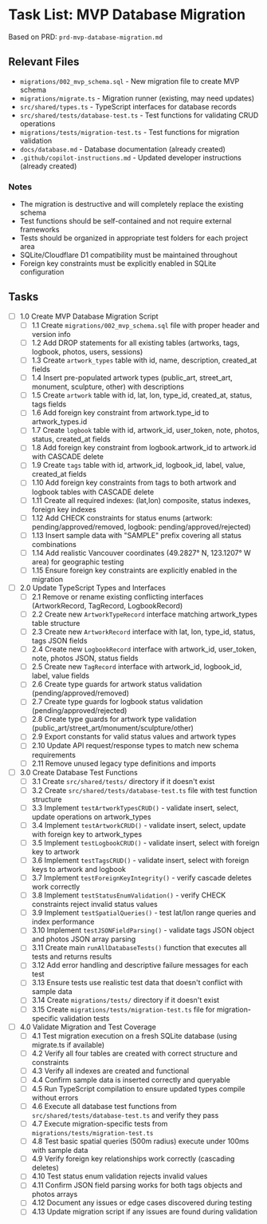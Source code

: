 # Task List: MVP Database Migration

Based on PRD: `prd-mvp-database-migration.md`

## Relevant Files

- `migrations/002_mvp_schema.sql` - New migration file to create MVP schema
- `migrations/migrate.ts` - Migration runner (existing, may need updates)
- `src/shared/types.ts` - TypeScript interfaces for database records
- `src/shared/tests/database-test.ts` - Test functions for validating CRUD operations
- `migrations/tests/migration-test.ts` - Test functions for migration validation
- `docs/database.md` - Database documentation (already created)
- `.github/copilot-instructions.md` - Updated developer instructions (already created)

### Notes

- The migration is destructive and will completely replace the existing schema
- Test functions should be self-contained and not require external frameworks
- Tests should be organized in appropriate test folders for each project area
- SQLite/Cloudflare D1 compatibility must be maintained throughout
- Foreign key constraints must be explicitly enabled in SQLite configuration

## Tasks

- [ ] 1.0 Create MVP Database Migration Script
  - [ ] 1.1 Create `migrations/002_mvp_schema.sql` file with proper header and version info
  - [ ] 1.2 Add DROP statements for all existing tables (artworks, tags, logbook, photos, users, sessions)
  - [ ] 1.3 Create `artwork_types` table with id, name, description, created_at fields
  - [ ] 1.4 Insert pre-populated artwork types (public_art, street_art, monument, sculpture, other) with descriptions
  - [ ] 1.5 Create `artwork` table with id, lat, lon, type_id, created_at, status, tags fields
  - [ ] 1.6 Add foreign key constraint from artwork.type_id to artwork_types.id
  - [ ] 1.7 Create `logbook` table with id, artwork_id, user_token, note, photos, status, created_at fields
  - [ ] 1.8 Add foreign key constraint from logbook.artwork_id to artwork.id with CASCADE delete
  - [ ] 1.9 Create `tags` table with id, artwork_id, logbook_id, label, value, created_at fields
  - [ ] 1.10 Add foreign key constraints from tags to both artwork and logbook tables with CASCADE delete
  - [ ] 1.11 Create all required indexes: (lat,lon) composite, status indexes, foreign key indexes
  - [ ] 1.12 Add CHECK constraints for status enums (artwork: pending/approved/removed, logbook: pending/approved/rejected)
  - [ ] 1.13 Insert sample data with "SAMPLE" prefix covering all status combinations
  - [ ] 1.14 Add realistic Vancouver coordinates (49.2827° N, 123.1207° W area) for geographic testing
  - [ ] 1.15 Ensure foreign key constraints are explicitly enabled in the migration

- [ ] 2.0 Update TypeScript Types and Interfaces
  - [ ] 2.1 Remove or rename existing conflicting interfaces (ArtworkRecord, TagRecord, LogbookRecord)
  - [ ] 2.2 Create new `ArtworkTypeRecord` interface matching artwork_types table structure
  - [ ] 2.3 Create new `ArtworkRecord` interface with lat, lon, type_id, status, tags JSON fields
  - [ ] 2.4 Create new `LogbookRecord` interface with artwork_id, user_token, note, photos JSON, status fields
  - [ ] 2.5 Create new `TagRecord` interface with artwork_id, logbook_id, label, value fields
  - [ ] 2.6 Create type guards for artwork status validation (pending/approved/removed)
  - [ ] 2.7 Create type guards for logbook status validation (pending/approved/rejected)
  - [ ] 2.8 Create type guards for artwork type validation (public_art/street_art/monument/sculpture/other)
  - [ ] 2.9 Export constants for valid status values and artwork types
  - [ ] 2.10 Update API request/response types to match new schema requirements
  - [ ] 2.11 Remove unused legacy type definitions and imports

- [ ] 3.0 Create Database Test Functions
  - [ ] 3.1 Create `src/shared/tests/` directory if it doesn't exist
  - [ ] 3.2 Create `src/shared/tests/database-test.ts` file with test function structure
  - [ ] 3.3 Implement `testArtworkTypesCRUD()` - validate insert, select, update operations on artwork_types
  - [ ] 3.4 Implement `testArtworkCRUD()` - validate insert, select, update with foreign key to artwork_types
  - [ ] 3.5 Implement `testLogbookCRUD()` - validate insert, select with foreign key to artwork
  - [ ] 3.6 Implement `testTagsCRUD()` - validate insert, select with foreign keys to artwork and logbook
  - [ ] 3.7 Implement `testForeignKeyIntegrity()` - verify cascade deletes work correctly
  - [ ] 3.8 Implement `testStatusEnumValidation()` - verify CHECK constraints reject invalid status values
  - [ ] 3.9 Implement `testSpatialQueries()` - test lat/lon range queries and index performance
  - [ ] 3.10 Implement `testJSONFieldParsing()` - validate tags JSON object and photos JSON array parsing
  - [ ] 3.11 Create main `runAllDatabaseTests()` function that executes all tests and returns results
  - [ ] 3.12 Add error handling and descriptive failure messages for each test
  - [ ] 3.13 Ensure tests use realistic test data that doesn't conflict with sample data
  - [ ] 3.14 Create `migrations/tests/` directory if it doesn't exist
  - [ ] 3.15 Create `migrations/tests/migration-test.ts` file for migration-specific validation tests

- [ ] 4.0 Validate Migration and Test Coverage
  - [ ] 4.1 Test migration execution on a fresh SQLite database (using migrate.ts if available)
  - [ ] 4.2 Verify all four tables are created with correct structure and constraints
  - [ ] 4.3 Verify all indexes are created and functional
  - [ ] 4.4 Confirm sample data is inserted correctly and queryable
  - [ ] 4.5 Run TypeScript compilation to ensure updated types compile without errors
  - [ ] 4.6 Execute all database test functions from `src/shared/tests/database-test.ts` and verify they pass
  - [ ] 4.7 Execute migration-specific tests from `migrations/tests/migration-test.ts`
  - [ ] 4.8 Test basic spatial queries (500m radius) execute under 100ms with sample data
  - [ ] 4.9 Verify foreign key relationships work correctly (cascading deletes)
  - [ ] 4.10 Test status enum validation rejects invalid values
  - [ ] 4.11 Confirm JSON field parsing works for both tags objects and photos arrays
  - [ ] 4.12 Document any issues or edge cases discovered during testing
  - [ ] 4.13 Update migration script if any issues are found during validation
